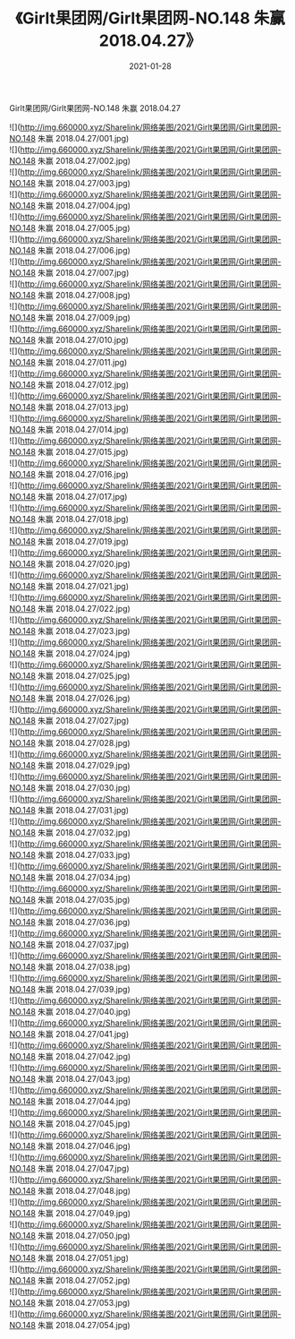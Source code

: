 ﻿---
layout: post
title:  《Girlt果团网/Girlt果团网-NO.148 朱赢 2018.04.27》
date:   2021-01-28
img: http://img.660000.xyz/Sharelink/网络美图/2021/Girlt果团网/Girlt果团网-NO.148 朱赢 2018.04.27/000.jpg
categories: [美女, 清纯, 唯美]
---

Girlt果团网/Girlt果团网-NO.148 朱赢 2018.04.27

 ![](http://img.660000.xyz/Sharelink/网络美图/2021/Girlt果团网/Girlt果团网-NO.148 朱赢 2018.04.27/001.jpg) <br>![](http://img.660000.xyz/Sharelink/网络美图/2021/Girlt果团网/Girlt果团网-NO.148 朱赢 2018.04.27/002.jpg) <br>![](http://img.660000.xyz/Sharelink/网络美图/2021/Girlt果团网/Girlt果团网-NO.148 朱赢 2018.04.27/003.jpg) <br>![](http://img.660000.xyz/Sharelink/网络美图/2021/Girlt果团网/Girlt果团网-NO.148 朱赢 2018.04.27/004.jpg) <br>![](http://img.660000.xyz/Sharelink/网络美图/2021/Girlt果团网/Girlt果团网-NO.148 朱赢 2018.04.27/005.jpg) <br>![](http://img.660000.xyz/Sharelink/网络美图/2021/Girlt果团网/Girlt果团网-NO.148 朱赢 2018.04.27/006.jpg) <br>![](http://img.660000.xyz/Sharelink/网络美图/2021/Girlt果团网/Girlt果团网-NO.148 朱赢 2018.04.27/007.jpg) <br>![](http://img.660000.xyz/Sharelink/网络美图/2021/Girlt果团网/Girlt果团网-NO.148 朱赢 2018.04.27/008.jpg) <br>![](http://img.660000.xyz/Sharelink/网络美图/2021/Girlt果团网/Girlt果团网-NO.148 朱赢 2018.04.27/009.jpg) <br>![](http://img.660000.xyz/Sharelink/网络美图/2021/Girlt果团网/Girlt果团网-NO.148 朱赢 2018.04.27/010.jpg) <br>![](http://img.660000.xyz/Sharelink/网络美图/2021/Girlt果团网/Girlt果团网-NO.148 朱赢 2018.04.27/011.jpg) <br>![](http://img.660000.xyz/Sharelink/网络美图/2021/Girlt果团网/Girlt果团网-NO.148 朱赢 2018.04.27/012.jpg) <br>![](http://img.660000.xyz/Sharelink/网络美图/2021/Girlt果团网/Girlt果团网-NO.148 朱赢 2018.04.27/013.jpg) <br>![](http://img.660000.xyz/Sharelink/网络美图/2021/Girlt果团网/Girlt果团网-NO.148 朱赢 2018.04.27/014.jpg) <br>![](http://img.660000.xyz/Sharelink/网络美图/2021/Girlt果团网/Girlt果团网-NO.148 朱赢 2018.04.27/015.jpg) <br>![](http://img.660000.xyz/Sharelink/网络美图/2021/Girlt果团网/Girlt果团网-NO.148 朱赢 2018.04.27/016.jpg) <br>![](http://img.660000.xyz/Sharelink/网络美图/2021/Girlt果团网/Girlt果团网-NO.148 朱赢 2018.04.27/017.jpg) <br>![](http://img.660000.xyz/Sharelink/网络美图/2021/Girlt果团网/Girlt果团网-NO.148 朱赢 2018.04.27/018.jpg) <br>![](http://img.660000.xyz/Sharelink/网络美图/2021/Girlt果团网/Girlt果团网-NO.148 朱赢 2018.04.27/019.jpg) <br>![](http://img.660000.xyz/Sharelink/网络美图/2021/Girlt果团网/Girlt果团网-NO.148 朱赢 2018.04.27/020.jpg) <br>![](http://img.660000.xyz/Sharelink/网络美图/2021/Girlt果团网/Girlt果团网-NO.148 朱赢 2018.04.27/021.jpg) <br>![](http://img.660000.xyz/Sharelink/网络美图/2021/Girlt果团网/Girlt果团网-NO.148 朱赢 2018.04.27/022.jpg) <br>![](http://img.660000.xyz/Sharelink/网络美图/2021/Girlt果团网/Girlt果团网-NO.148 朱赢 2018.04.27/023.jpg) <br>![](http://img.660000.xyz/Sharelink/网络美图/2021/Girlt果团网/Girlt果团网-NO.148 朱赢 2018.04.27/024.jpg) <br>![](http://img.660000.xyz/Sharelink/网络美图/2021/Girlt果团网/Girlt果团网-NO.148 朱赢 2018.04.27/025.jpg) <br>![](http://img.660000.xyz/Sharelink/网络美图/2021/Girlt果团网/Girlt果团网-NO.148 朱赢 2018.04.27/026.jpg) <br>![](http://img.660000.xyz/Sharelink/网络美图/2021/Girlt果团网/Girlt果团网-NO.148 朱赢 2018.04.27/027.jpg) <br>![](http://img.660000.xyz/Sharelink/网络美图/2021/Girlt果团网/Girlt果团网-NO.148 朱赢 2018.04.27/028.jpg) <br>![](http://img.660000.xyz/Sharelink/网络美图/2021/Girlt果团网/Girlt果团网-NO.148 朱赢 2018.04.27/029.jpg) <br>![](http://img.660000.xyz/Sharelink/网络美图/2021/Girlt果团网/Girlt果团网-NO.148 朱赢 2018.04.27/030.jpg) <br>![](http://img.660000.xyz/Sharelink/网络美图/2021/Girlt果团网/Girlt果团网-NO.148 朱赢 2018.04.27/031.jpg) <br>![](http://img.660000.xyz/Sharelink/网络美图/2021/Girlt果团网/Girlt果团网-NO.148 朱赢 2018.04.27/032.jpg) <br>![](http://img.660000.xyz/Sharelink/网络美图/2021/Girlt果团网/Girlt果团网-NO.148 朱赢 2018.04.27/033.jpg) <br>![](http://img.660000.xyz/Sharelink/网络美图/2021/Girlt果团网/Girlt果团网-NO.148 朱赢 2018.04.27/034.jpg) <br>![](http://img.660000.xyz/Sharelink/网络美图/2021/Girlt果团网/Girlt果团网-NO.148 朱赢 2018.04.27/035.jpg) <br>![](http://img.660000.xyz/Sharelink/网络美图/2021/Girlt果团网/Girlt果团网-NO.148 朱赢 2018.04.27/036.jpg) <br>![](http://img.660000.xyz/Sharelink/网络美图/2021/Girlt果团网/Girlt果团网-NO.148 朱赢 2018.04.27/037.jpg) <br>![](http://img.660000.xyz/Sharelink/网络美图/2021/Girlt果团网/Girlt果团网-NO.148 朱赢 2018.04.27/038.jpg) <br>![](http://img.660000.xyz/Sharelink/网络美图/2021/Girlt果团网/Girlt果团网-NO.148 朱赢 2018.04.27/039.jpg) <br>![](http://img.660000.xyz/Sharelink/网络美图/2021/Girlt果团网/Girlt果团网-NO.148 朱赢 2018.04.27/040.jpg) <br>![](http://img.660000.xyz/Sharelink/网络美图/2021/Girlt果团网/Girlt果团网-NO.148 朱赢 2018.04.27/041.jpg) <br>![](http://img.660000.xyz/Sharelink/网络美图/2021/Girlt果团网/Girlt果团网-NO.148 朱赢 2018.04.27/042.jpg) <br>![](http://img.660000.xyz/Sharelink/网络美图/2021/Girlt果团网/Girlt果团网-NO.148 朱赢 2018.04.27/043.jpg) <br>![](http://img.660000.xyz/Sharelink/网络美图/2021/Girlt果团网/Girlt果团网-NO.148 朱赢 2018.04.27/044.jpg) <br>![](http://img.660000.xyz/Sharelink/网络美图/2021/Girlt果团网/Girlt果团网-NO.148 朱赢 2018.04.27/045.jpg) <br>![](http://img.660000.xyz/Sharelink/网络美图/2021/Girlt果团网/Girlt果团网-NO.148 朱赢 2018.04.27/046.jpg) <br>![](http://img.660000.xyz/Sharelink/网络美图/2021/Girlt果团网/Girlt果团网-NO.148 朱赢 2018.04.27/047.jpg) <br>![](http://img.660000.xyz/Sharelink/网络美图/2021/Girlt果团网/Girlt果团网-NO.148 朱赢 2018.04.27/048.jpg) <br>![](http://img.660000.xyz/Sharelink/网络美图/2021/Girlt果团网/Girlt果团网-NO.148 朱赢 2018.04.27/049.jpg) <br>![](http://img.660000.xyz/Sharelink/网络美图/2021/Girlt果团网/Girlt果团网-NO.148 朱赢 2018.04.27/050.jpg) <br>![](http://img.660000.xyz/Sharelink/网络美图/2021/Girlt果团网/Girlt果团网-NO.148 朱赢 2018.04.27/051.jpg) <br>![](http://img.660000.xyz/Sharelink/网络美图/2021/Girlt果团网/Girlt果团网-NO.148 朱赢 2018.04.27/052.jpg) <br>![](http://img.660000.xyz/Sharelink/网络美图/2021/Girlt果团网/Girlt果团网-NO.148 朱赢 2018.04.27/053.jpg) <br>![](http://img.660000.xyz/Sharelink/网络美图/2021/Girlt果团网/Girlt果团网-NO.148 朱赢 2018.04.27/054.jpg) <br>